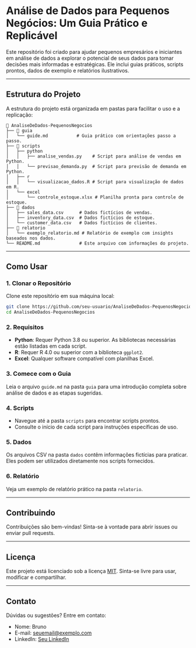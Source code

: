 # Análise de Dados para Pequenos Negócios: Um Guia Prático e Replicável

Este repositório foi criado para ajudar pequenos empresários e iniciantes em análise de dados a explorar o potencial de seus dados para tomar decisões mais informadas e estratégicas. Ele inclui guias práticos, scripts prontos, dados de exemplo e relatórios ilustrativos.

---

## Estrutura do Projeto

A estrutura do projeto está organizada em pastas para facilitar o uso e a replicação:

```
📂 AnaliseDeDados-PequenosNegocios
├── 📁 guia
│   └── guide.md           # Guia prático com orientações passo a passo.
├── 📁 scripts
│   ├── python
│   │   ├── analise_vendas.py    # Script para análise de vendas em Python.
│   │   └── previsao_demanda.py  # Script para previsão de demanda em Python.
│   ├── r
│   │   └── visualizacao_dados.R # Script para visualização de dados em R.
│   └── excel
│       └── controle_estoque.xlsx # Planilha pronta para controle de estoque.
├── 📁 dados
│   ├── sales_data.csv      # Dados fictícios de vendas.
│   ├── inventory_data.csv  # Dados fictícios de estoque.
│   └── customer_data.csv   # Dados fictícios de clientes.
├── 📁 relatorio
│   └── exemplo_relatorio.md # Relatório de exemplo com insights baseados nos dados.
└── README.md               # Este arquivo com informações do projeto.
```

---

## Como Usar

### 1. Clonar o Repositório
Clone este repositório em sua máquina local:
```bash
git clone https://github.com/seu-usuario/AnaliseDeDados-PequenosNegocios.git
cd AnaliseDeDados-PequenosNegocios
```

### 2. Requisitos
- **Python**: Requer Python 3.8 ou superior. As bibliotecas necessárias estão listadas em cada script.
- **R**: Requer R 4.0 ou superior com a biblioteca `ggplot2`.
- **Excel**: Qualquer software compatível com planilhas Excel.

### 3. Comece com o Guia
Leia o arquivo `guide.md` na pasta `guia` para uma introdução completa sobre análise de dados e as etapas sugeridas.

### 4. Scripts
- Navegue até a pasta `scripts` para encontrar scripts prontos.
- Consulte o início de cada script para instruções específicas de uso.

### 5. Dados
Os arquivos CSV na pasta `dados` contêm informações fictícias para praticar. Eles podem ser utilizados diretamente nos scripts fornecidos.

### 6. Relatório
Veja um exemplo de relatório prático na pasta `relatorio`.

---

## Contribuindo

Contribuições são bem-vindas! Sinta-se à vontade para abrir issues ou enviar pull requests.

---

## Licença

Este projeto está licenciado sob a licença [MIT](https://opensource.org/licenses/MIT). Sinta-se livre para usar, modificar e compartilhar.

---

## Contato

Dúvidas ou sugestões? Entre em contato:
- Nome: Bruno
- E-mail: [seuemail@exemplo.com](mailto:seuemail@exemplo.com)
- LinkedIn: [Seu LinkedIn](https://www.linkedin.com/in/seuperfil/)